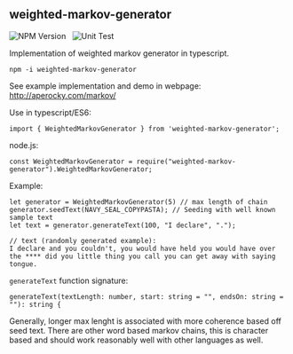 ## weighted-markov-generator

![NPM Version](https://badge.fury.io/js/weighted-markov-generator.svg) &nbsp; ![Unit Test](https://github.com/Aperocky/weighted-markov-generator/workflows/UnitTests/badge.svg)

Implementation of weighted markov generator in typescript.

    npm -i weighted-markov-generator

See example implementation and demo in webpage: http://aperocky.com/markov/

Use in typescript/ES6:

    import { WeightedMarkovGenerator } from 'weighted-markov-generator';

node.js:

    const WeightedMarkovGenerator = require("weighted-markov-generator").WeightedMarkovGenerator;

Example:

    let generator = WeightedMarkovGenerator(5) // max length of chain
    generator.seedText(NAVY_SEAL_COPYPASTA); // Seeding with well known sample text
    let text = generator.generateText(100, "I declare", ".");

    // text (randomly generated example):
    I declare and you couldn't, you would have held you would have over the **** did you little thing you call you can get away with saying tongue.

`generateText` function signature:

    generateText(textLength: number, start: string = "", endsOn: string = ""): string {

Generally, longer max lenght is associated with more coherence based off seed text. There are other word based markov chains, this is character based and should work reasonably well with other languages as well.
